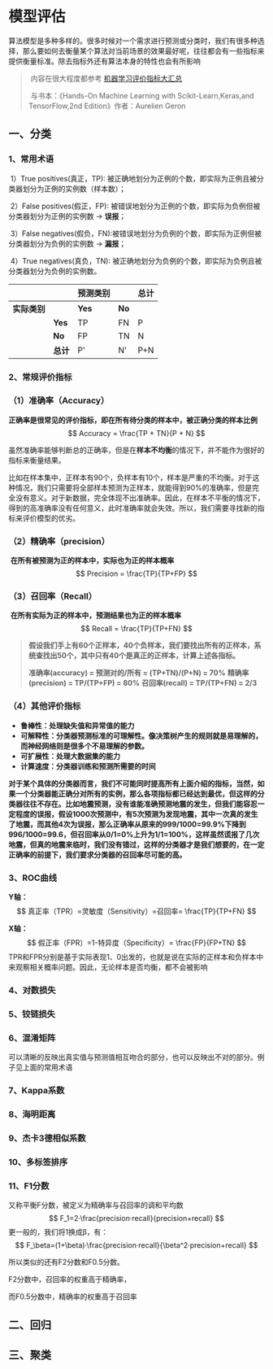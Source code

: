 # 模型评估		

​		算法模型是多种多样的。很多时候对一个需求进行预测或分类时，我们有很多种选择，那么要如何去衡量某个算法对当前场景的效果最好呢，往往都会有一些指标来提供衡量标准。除去指标外还有算法本身的特性也会有所影响

> ​		内容在很大程度都参考 [机器学习评价指标大汇总](https://zhaokv.com/machine_learning/2016/03/ml-metric.html)
>
> ​		与书本：《Hands-On Machine Learning with Scikit-Learn,Keras,and TensorFlow,2nd Edition》作者：Aurelien Geron

## 一、分类



### 1、常用术语

​	1）True positives(真正，TP): 被正确地划分为正例的个数，即实际为正例且被分类器划分为正例的实例数（样本数）；

​	2）False positives(假正，FP): 被错误地划分为正例的个数，即实际为负例但被分类器划分为正例的实例数 → **误报**；

​	3）False negatives(假负，FN):被错误地划分为负例的个数，即实际为正例但被分类器划分为负例的实例数 → **漏报**；

​	4）True negatives(真负，TN): 被正确地划分为负例的个数，即实际为负例且被分类器划分为负例的实例数。

|              |          | **预测类别** |        | **总计** |
| ------------ | -------- | ------------ | ------ | -------- |
| **实际类别** |          | **Yes**      | **No** |          |
|              | **Yes**  | TP           | FN     | P        |
|              | **No**   | FP           | TN     | N        |
|              | **总计** | P'           | N'     | P+N      |



### **2、常规评价指标**

### 	**（1）准确率（Accuracy）**

​			**正确率是很常见的评价指标，即在所有待分类的样本中，被正确分类的样本比例**
$$
Accuracy = \frac{TP + TN}{P + N}
$$

虽然准确率能够判断总的正确率，但是在**样本不均衡**的情况下，并不能作为很好的指标来衡量结果。

比如在样本集中，正样本有90个，负样本有10个，样本是严重的不均衡。对于这种情况，我们只需要将全部样本预测为正样本，就能得到90%的准确率，但是完全没有意义。对于新数据，完全体现不出准确率。因此，在样本不平衡的情况下，得到的高准确率没有任何意义，此时准确率就会失效。所以，我们需要寻找新的指标来评价模型的优劣。

### 	**（2）精确率（precision）**

​			**在所有被预测为正的样本中，实际也为正的样本概率**
$$
Precision = \frac{TP}{TP+FP}
$$

### 	**（3）召回率（Recall）**

​			**在所有实际为正的样本中，预测结果也为正的样本概率**
$$
Recall = \frac{TP}{TP+FN}
$$

> **假设我们手上有60个正样本，40个负样本，我们要找出所有的正样本，系统查找出50个，其中只有40个是真正的正样本，计算上述各指标。**
>
> 
>
> **准确率(accuracy) = 预测对的/所有 = (TP+TN)/(P+N) = 70%**
> **精确率(precision) = TP/(TP+FP) = 80%**
> **召回率(recall) = TP/(TP+FN) = 2/3**



### 	**（4）其他评价指标**

- **鲁棒性：处理缺失值和异常值的能力**
- **可解释性：分类器预测标准的可理解性。像决策树产生的规则就是易理解的，而神经网络则是很多个不易理解的参数。**
- **可扩展性：处理大数据集的能力**
- **计算速度：分类器训练和预测所需要的时间**



​		**对于某个具体的分类器而言，我们不可能同时提高所有上面介绍的指标，当然，如果一个分类器能正确分对所有的实例，那么各项指标都已经达到最优，但这样的分类器往往不存在。比如地震预测，没有谁能准确预测地震的发生，但我们能容忍一定程度的误报，假设1000次预测中，有5次预测为发现地震，其中一次真的发生了地震，而其他4次为误报，那么正确率从原来的999/1000=99.9%下降到996/1000=99.6，但召回率从0/1=0%上升为1/1=100%，这样虽然谎报了几次地震，但真的地震来临时，我们没有错过，这样的分类器才是我们想要的，在一定正确率的前提下，我们要求分类器的召回率尽可能的高。**



### **3、ROC曲线**

**Y轴：**
$$
真正率（TPR）=灵敏度（Sensitivity）=召回率= \frac{TP}{TP+FN}
$$


**X轴：**
$$
假正率（FPR）=1-特异度（Specificity）= \frac{FP}{FP+TN}
$$
TPR和FPR分别是基于实际表现1、0出发的，也就是说在实际的正样本和负样本中来观察相关概率问题。因此，无论样本是否均衡，都不会被影响







### **4、对数损失**



### **5、铰链损失**



### **6、混淆矩阵**

​		可以清晰的反映出真实值与预测值相互吻合的部分，也可以反映出不对的部分。例子见上面的常用术语



### **7、Kappa系数**



### **8、海明距离**



### **9、杰卡3德相似系数**



### **10、多标签排序**



### 11、F1分数

又称平衡F分数，被定义为精确率与召回率的调和平均数
$$
F_1=2·\frac{precision·recall}{precision+recall}
$$
更一般的，我们将1换成β，有：
$$
F_\beta=(1+\beta)·\frac{precision·recall}{\beta^2·precision+recall}
$$


所以类似的还有F2分数和F0.5分数。

F2分数中，召回率的权重高于精确率，

而F0.5分数中，精确率的权重高于召回率







## **二、回归**



## **三、聚类**